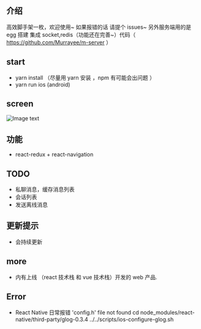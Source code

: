 ## 介绍

高效脚手架一枚，欢迎使用~
如果报错的话 请提个 issues~
另外服务端用的是 egg 搭建 集成 socket,redis（功能还在完善~）代码（ https://github.com/Murrayee/m-server ）

## start

* yarn install （尽量用 yarn 安装 ，npm 有可能会出问题 ）
* yarn run ios (android)

## screen

![Image text](./src/assets/Untitled.gif)

## 功能

* react-redux + react-navigation

## TODO

* 私聊消息，缓存消息列表
* 会话列表
* 发送离线消息

## 更新提示

* 会持续更新

## more

* 内有上线 （react 技术栈 和 vue 技术栈）开发的 web 产品.

## Error

* React Native 日常报错 'config.h' file not found
  cd node_modules/react-native/third-party/glog-0.3.4
  ../../scripts/ios-configure-glog.sh
